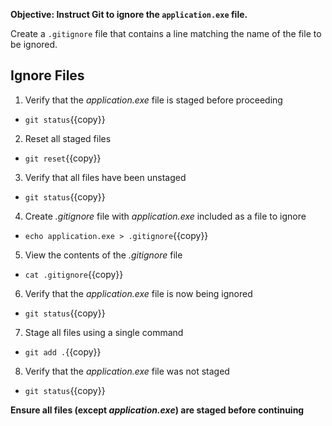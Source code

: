 **Objective: Instruct Git to ignore the `application.exe` file.**

Create a `.gitignore` file that contains a line matching the name of the file to be ignored.

## Ignore Files

1. Verify that the _application.exe_ file is staged before proceeding
 * `git status`{{copy}}
2. Reset all staged files
 * `git reset`{{copy}}
3. Verify that all files have been unstaged
 * `git status`{{copy}}
4. Create _.gitignore_ file with _application.exe_ included as a file to ignore
 * `echo application.exe > .gitignore`{{copy}}
5. View the contents of the _.gitignore_ file
 * `cat .gitignore`{{copy}}
6. Verify that the _application.exe_ file is now being ignored
 * `git status`{{copy}}
7. Stage all files using a single command
 * `git add .`{{copy}}
8. Verify that the _application.exe_ file was not staged
 * `git status`{{copy}}

**Ensure all files (except _application.exe_) are staged before continuing**
